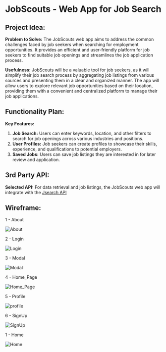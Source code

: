 # JobScouts - Web App for Job Search

## Project Idea:

**Problem to Solve:** The JobScouts web app aims to address the common challenges faced by job seekers when searching for employment opportunities. It provides an efficient and user-friendly platform for job seekers to find suitable job openings and streamlines the job application process.

**Usefulness:** JobScouts will be a valuable tool for job seekers, as it will simplify their job search process by aggregating job listings from various sources and presenting them in a clear and organized manner. The app will allow users to explore relevant job opportunities based on their location, providing them with a convenient and centralized platform to manage their job applications.

## Functionality Plan:

**Key Features:**
1. **Job Search:** Users can enter keywords, location, and other filters to search for job openings across various industries and positions.
2. **User Profiles:** Job seekers can create profiles to showcase their skills, experience, and qualifications to potential employers.
3. **Saved Jobs:** Users can save job listings they are interested in for later review and application.

## 3rd Party API:

**Selected API:** For data retrieval and job listings, the JobScouts web app will integrate with the [Jsearch API](https://rapidapi.com/letscrape-6bRBa3QguO5/api/jsearch)

## Wireframe:

1 - About

![About](./assets/About_Page_WF.png)

2 - Login

![Login](./assets/Login_Page_WF.png)

3 - Modal

![Modal](./assets/Modal_Page_WF.png)

4 - Home_Page

![Home_Page](./assets/Home_Page_WF.png)

5 - Profile

![profile](./assets/Profile_Page_WF.png)

6 - SignUp

![SignUp](./assets/SignUp_Page_WF.png)

1 - Home

![Home](./assets/Saved_Job_Page_WF.png)